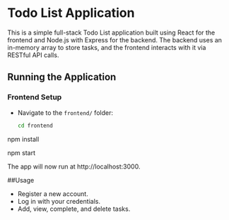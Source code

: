 # Todo List Application

This is a simple full-stack Todo List application built using React for the frontend and Node.js with Express for the backend. The backend uses an in-memory array to store tasks, and the frontend interacts with it via RESTful API calls.


## Running the Application

### Frontend Setup
- Navigate to the `frontend/` folder:
  ```bash
  cd frontend

npm install

npm start

The app will now run at http://localhost:3000.

##Usage

- Register a new account.
- Log in with your credentials.
- Add, view, complete, and delete tasks.
